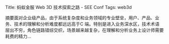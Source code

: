 Title: 蚂蚁金服 Web 3D 技术探索之路 - SEE Conf
Tags: web3d

摘要面对企业级产品，由于系统复杂度和业务领域的专业壁垒，用户、产品、业务、技术的理解和分析难度都远远高于C 端。特别是进入业务深水区，技术术语层出不穷，角色链路错综交织，场景越来越复杂，在理解和分析业务上设计师需要耗费的精力…